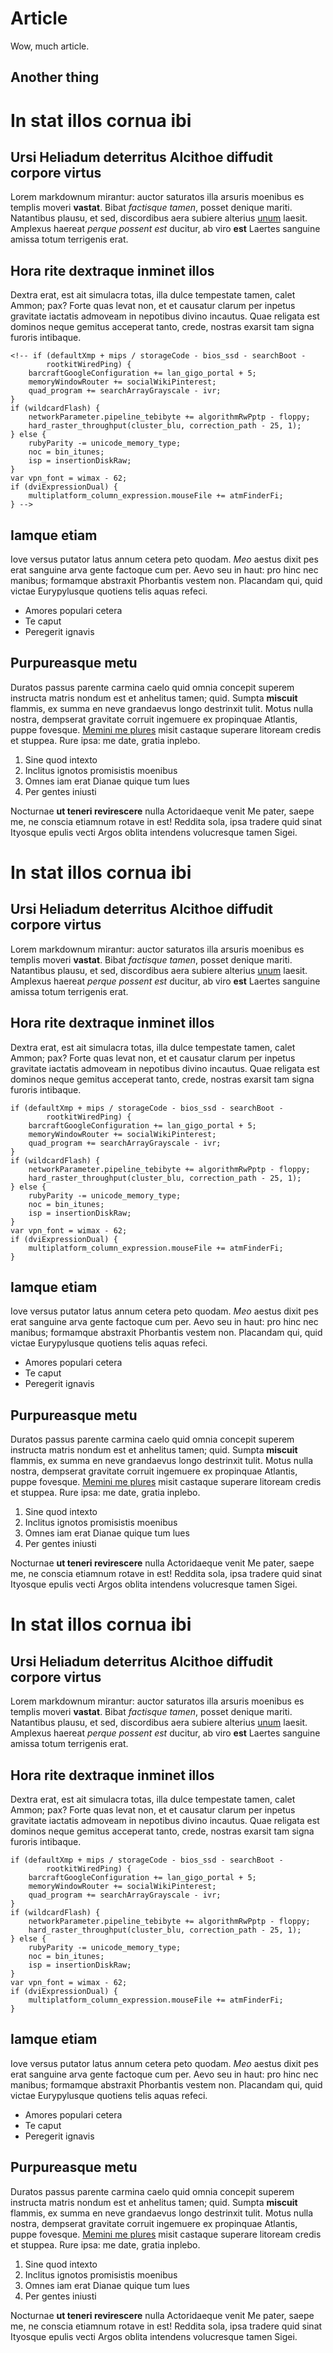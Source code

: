 # Article

Wow, much article.

## Another thing

# In stat illos cornua ibi

## Ursi Heliadum deterritus Alcithoe diffudit corpore virtus

Lorem markdownum mirantur: auctor saturatos illa arsuris moenibus es templis
moveri **vastat**. Bibat *factisque tamen*, posset denique mariti. Natantibus
plausu, et sed, discordibus aera subiere alterius [unum](http://dederis.com/)
laesit. Amplexus haereat *perque possent est* ducitur, ab viro **est** Laertes
sanguine amissa totum terrigenis erat.

<canvas id="vis1"></canvas>

## Hora rite dextraque inminet illos

Dextra erat, est ait simulacra totas, illa dulce tempestate tamen, calet Ammon;
pax? Forte quas levat non, et et causatur clarum per inpetus gravitate iactatis
admoveam in nepotibus divino incautus. Quae religata est dominos neque gemitus
acceperat tanto, crede, nostras exarsit tam signa furoris intibaque.

    <!-- if (defaultXmp + mips / storageCode - bios_ssd - searchBoot -
            rootkitWiredPing) {
        barcraftGoogleConfiguration += lan_gigo_portal + 5;
        memoryWindowRouter += socialWikiPinterest;
        quad_program += searchArrayGrayscale - ivr;
    }
    if (wildcardFlash) {
        networkParameter.pipeline_tebibyte += algorithmRwPptp - floppy;
        hard_raster_throughput(cluster_blu, correction_path - 25, 1);
    } else {
        rubyParity -= unicode_memory_type;
        noc = bin_itunes;
        isp = insertionDiskRaw;
    }
    var vpn_font = wimax - 62;
    if (dviExpressionDual) {
        multiplatform_column_expression.mouseFile += atmFinderFi;
    } -->

## Iamque etiam

Iove versus putator latus annum cetera peto quodam. *Meo* aestus dixit pes erat
sanguine arva gente factoque cum per. Aevo seu in haut: pro hinc nec manibus;
formamque abstraxit Phorbantis vestem non. Placandam qui, quid victae
Eurypylusque quotiens telis aquas refeci.

- Amores populari cetera
- Te caput
- Peregerit ignavis

## Purpureasque metu

Duratos passus parente carmina caelo quid omnia concepit superem instructa
matris nondum est et anhelitus tamen; quid. Sumpta **miscuit** flammis, ex summa
en neve grandaevus longo destrinxit tulit. Motus nulla nostra, dempserat
gravitate corruit ingemuere ex propinquae Atlantis, puppe fovesque. [Memini me
plures](http://necrupit.net/ferox.html) misit castaque superare litoream credis
et stuppea. Rure ipsa: me date, gratia inplebo.

1. Sine quod intexto
2. Inclitus ignotos promisistis moenibus
3. Omnes iam erat Dianae quique tum lues
4. Per gentes iniusti

Nocturnae **ut teneri revirescere** nulla Actoridaeque venit Me pater, saepe me,
ne conscia etiamnum rotave in est! Reddita sola, ipsa tradere quid sinat
Ityosque epulis vecti Argos oblita intendens volucresque tamen Sigei.


# In stat illos cornua ibi

## Ursi Heliadum deterritus Alcithoe diffudit corpore virtus

Lorem markdownum mirantur: auctor saturatos illa arsuris moenibus es templis
moveri **vastat**. Bibat *factisque tamen*, posset denique mariti. Natantibus
plausu, et sed, discordibus aera subiere alterius [unum](http://dederis.com/)
laesit. Amplexus haereat *perque possent est* ducitur, ab viro **est** Laertes
sanguine amissa totum terrigenis erat.

## Hora rite dextraque inminet illos

Dextra erat, est ait simulacra totas, illa dulce tempestate tamen, calet Ammon;
pax? Forte quas levat non, et et causatur clarum per inpetus gravitate iactatis
admoveam in nepotibus divino incautus. Quae religata est dominos neque gemitus
acceperat tanto, crede, nostras exarsit tam signa furoris intibaque.

    if (defaultXmp + mips / storageCode - bios_ssd - searchBoot -
            rootkitWiredPing) {
        barcraftGoogleConfiguration += lan_gigo_portal + 5;
        memoryWindowRouter += socialWikiPinterest;
        quad_program += searchArrayGrayscale - ivr;
    }
    if (wildcardFlash) {
        networkParameter.pipeline_tebibyte += algorithmRwPptp - floppy;
        hard_raster_throughput(cluster_blu, correction_path - 25, 1);
    } else {
        rubyParity -= unicode_memory_type;
        noc = bin_itunes;
        isp = insertionDiskRaw;
    }
    var vpn_font = wimax - 62;
    if (dviExpressionDual) {
        multiplatform_column_expression.mouseFile += atmFinderFi;
    }

## Iamque etiam

Iove versus putator latus annum cetera peto quodam. *Meo* aestus dixit pes erat
sanguine arva gente factoque cum per. Aevo seu in haut: pro hinc nec manibus;
formamque abstraxit Phorbantis vestem non. Placandam qui, quid victae
Eurypylusque quotiens telis aquas refeci.

- Amores populari cetera
- Te caput
- Peregerit ignavis

## Purpureasque metu

Duratos passus parente carmina caelo quid omnia concepit superem instructa
matris nondum est et anhelitus tamen; quid. Sumpta **miscuit** flammis, ex summa
en neve grandaevus longo destrinxit tulit. Motus nulla nostra, dempserat
gravitate corruit ingemuere ex propinquae Atlantis, puppe fovesque. [Memini me
plures](http://necrupit.net/ferox.html) misit castaque superare litoream credis
et stuppea. Rure ipsa: me date, gratia inplebo.

1. Sine quod intexto
2. Inclitus ignotos promisistis moenibus
3. Omnes iam erat Dianae quique tum lues
4. Per gentes iniusti

Nocturnae **ut teneri revirescere** nulla Actoridaeque venit Me pater, saepe me,
ne conscia etiamnum rotave in est! Reddita sola, ipsa tradere quid sinat
Ityosque epulis vecti Argos oblita intendens volucresque tamen Sigei.

# In stat illos cornua ibi

## Ursi Heliadum deterritus Alcithoe diffudit corpore virtus

Lorem markdownum mirantur: auctor saturatos illa arsuris moenibus es templis
moveri **vastat**. Bibat *factisque tamen*, posset denique mariti. Natantibus
plausu, et sed, discordibus aera subiere alterius [unum](http://dederis.com/)
laesit. Amplexus haereat *perque possent est* ducitur, ab viro **est** Laertes
sanguine amissa totum terrigenis erat.

## Hora rite dextraque inminet illos

Dextra erat, est ait simulacra totas, illa dulce tempestate tamen, calet Ammon;
pax? Forte quas levat non, et et causatur clarum per inpetus gravitate iactatis
admoveam in nepotibus divino incautus. Quae religata est dominos neque gemitus
acceperat tanto, crede, nostras exarsit tam signa furoris intibaque.

    if (defaultXmp + mips / storageCode - bios_ssd - searchBoot -
            rootkitWiredPing) {
        barcraftGoogleConfiguration += lan_gigo_portal + 5;
        memoryWindowRouter += socialWikiPinterest;
        quad_program += searchArrayGrayscale - ivr;
    }
    if (wildcardFlash) {
        networkParameter.pipeline_tebibyte += algorithmRwPptp - floppy;
        hard_raster_throughput(cluster_blu, correction_path - 25, 1);
    } else {
        rubyParity -= unicode_memory_type;
        noc = bin_itunes;
        isp = insertionDiskRaw;
    }
    var vpn_font = wimax - 62;
    if (dviExpressionDual) {
        multiplatform_column_expression.mouseFile += atmFinderFi;
    }

## Iamque etiam

Iove versus putator latus annum cetera peto quodam. *Meo* aestus dixit pes erat
sanguine arva gente factoque cum per. Aevo seu in haut: pro hinc nec manibus;
formamque abstraxit Phorbantis vestem non. Placandam qui, quid victae
Eurypylusque quotiens telis aquas refeci.

- Amores populari cetera
- Te caput
- Peregerit ignavis

## Purpureasque metu

Duratos passus parente carmina caelo quid omnia concepit superem instructa
matris nondum est et anhelitus tamen; quid. Sumpta **miscuit** flammis, ex summa
en neve grandaevus longo destrinxit tulit. Motus nulla nostra, dempserat
gravitate corruit ingemuere ex propinquae Atlantis, puppe fovesque. [Memini me
plures](http://necrupit.net/ferox.html) misit castaque superare litoream credis
et stuppea. Rure ipsa: me date, gratia inplebo.

1. Sine quod intexto
2. Inclitus ignotos promisistis moenibus
3. Omnes iam erat Dianae quique tum lues
4. Per gentes iniusti

Nocturnae **ut teneri revirescere** nulla Actoridaeque venit Me pater, saepe me,
ne conscia etiamnum rotave in est! Reddita sola, ipsa tradere quid sinat
Ityosque epulis vecti Argos oblita intendens volucresque tamen Sigei.
